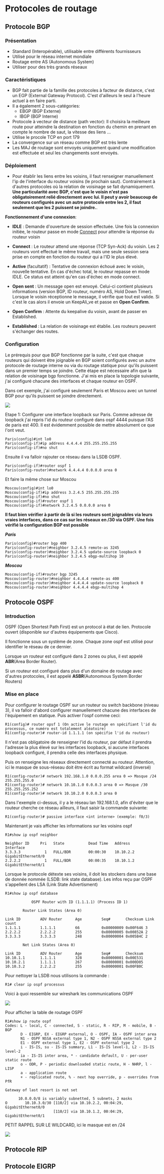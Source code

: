 # Protocoles de routage



## Protocole BGP



### Présentation

- Standard (Interopérable), utilisable entre différents fournisseurs
- Utilisé pour le réseau internet mondiale
- Routage entre AS (Autonomous System)
- Utiliser pour des très grands réseaux



### Caractéristiques

- BGP fait partie de la famille des protocoles à facteur de distance, c'est un EGP (External Gateway Protocol). C'est d'ailleurs le seul à l'heure actuel à en faire parti.
- Il a également 2 sous-catégories:
  - EBGP (BGP Externe)
  - IBGP (BGP Interne)
- Protocole à vecteur de  distance (path vector): Il choisira la meilleure route pour atteindre la destination en fonction du chemin en prenant en compte le nombre de saut, la vitesse des liens ...
- Utilise le procole TCP en port 179
- La convergence sur un réseau comme BGP est très lente
- Les MAJ de routage sont envoyés uniquement quand une modification est effectuée et seul les changements sont envoyés.



### Déploiement

- Pour établir les liens entre les voisins, il faut renseigner manuellement l'ip de l'interface du routeur voisins (le prochain saut). Contrairement à d'autres protocoles où la relation de voisinage se fait dynamiquement. **Une particularité avec BGP, c'est que le voisin n'est pas obligatoirement relié directement avec lui. Il  peut y avoir beaucoup de routeurs configurés avec un autre protocole entre les 2, il faut seulement que les 2 puissent se joindre.**.

**Fonctionnement d'une connexion**:

- **IDLE** : Demande d'ouverture de session effectuée. Une fois la connexion initiée, le routeur passe en mode <u>Connect</u> pour attendre la réponse du routeur voisin

- **Connect** : Le routeur attend une réponse (TCP Syn-Ack) du voisin. Les 2 routeurs vont effectué le même travail, mais une seule session sera prise en compte en fonction du routeur qui a l'ID le plus élevé. 
- **Active** (facultatif) : Tentative de connexion échoué avec le voisin, nouvelle tentative. En cas d'échec total, le routeur repasse en mode IDLE. Ce status est atteint qu'en cas d'échec en mode connect.
- **Open sent** : Un message open est envoyé. Celui-ci contient plusieurs informations (version BGP, ID routeur, numéro AS, Hold Down Timer). Lorsque le voisin réceptionne le message, il vérifie que tout est valide. Si c'est le cas alors il envoie un KeepAli_ve et passe en **Open Confirm**.
- **Open Confirm** : Attente du keepalive du voisin, avant de passer en Established.
- **Established** : La relation de voisinage est établie. Les routeurs peuvent s'échanger des routes.



### Configuration

Le prérequis pour que BGP fonctionne par la suite, c'est que chaque routeurs qui doivent être joignable en BGP soient configurés avec un autre protocole de routage interne ou via du routage statique pour qu'ils puissent dans un premier temps se joindre. Cette étape est nécessaire afin que la relation de voisinage bgp fonctionne. J'ai mis en place la topologie suivante, j'ai configuré chacune des interfaces et chaque routeur en OSPF.

Dans cet exemple, j'ai configuré seulement Paris et Moscou avec un tunnel BGP pour qu'ils puissent se joindre directement.

![](/home/loulax/Desktop/github/ccna/Routage/img/EBGP.png)

Etape 1: Configurer une interface loopback sur Paris. Comme adresse de loopback j'ai repris l'id du routeur configuré dans ospf 4444 puisque l'AS de paris est 400. Il est évidemment possible de mettre absolument ce que l'ont veut.

```
Paris(config)#int lo0
Paris(config-if)#ip address 4.4.4.4 255.255.255.255
Paris(config-if)#no shut
```

Ensuite il va falloir rajouter ce réseau dans la LSDB OSPF. 

```
Paris(config-if)#router ospf 1
Paris(config-router)#network 4.4.4.4 0.0.0.0 area 0
```

Et faire la même chose sur Moscou

```
Moscou(config)#int lo0
Moscou(config-if)#ip address 3.2.4.5 255.255.255.255
Moscou(config-if)#no shut
Moscou(config-if)#router ospf 1
Moscou(config-if)#network 3.2.4.5 0.0.0.0 area 0
```

**Il faut bien vérifier à partir de là si les routeurs sont joignables via leurs vraies interfaces, dans ce cas sur les réseaux en /30 via OSPF. Une fois vérifié la configuration BGP est possible**

***Paris***

```
Paris(config)#router bgp 400
Paris(config-router)#neighbor 3.2.4.5 remote-as 3245
Paris(config-router)#neighbor 3.2.4.5 update-source loopback 0
Paris(config-router)#neighbor 3.2.4.5 ebgp-multihop 10
```

***Moscou***

```
Moscou(config-if)#router bgp 3245
Moscou(config-router)#neighbor 4.4.4.4 remote-as 400
Moscou(config-router)#neighbor 4.4.4.4 update-source loopback 0
Moscou(config-router)#neighbor 4.4.4.4 ebgp-multihop 4
```





## Protocole OSPF



### Introduction

OSPF (Open Shortest Path First) est un protocol à état de lien. Protocole ouvert (disponible sur d'autres équipements que Cisco).

Il fonctionne sous un système de zone. Chaque zone ospf est utilisé pour identifier le réseau de ce dernier.

Lorsque un routeur est configuré dans 2 zones ou plus, il est appelé **ABR**(Area Border Router).

Si un routeur est configuré dans plus d'un domaine de routage avec d'autres protocoles, il est appelé **ASBR**(Autonomous System Border Routers)



### Mise en place

Pour configurer le routage OSPF sur un routeur ou switch backbone (niveau 3), il va falloir d'abord configurer manuellement chacune des interfaces de l'équipement en statique. Puis activer l'ospf comme ceci:

```
R1(config)# router opsf 1 (On active le routage en spécifiant l'id du processus, ce numéro est totalement aléatoire)
R1(config-router)# router-id 1.1.1.1 (on spécifie l'id du routeur)
```

Il n'est pas obligatoire de renseigner l'id du routeur, par défaut il prendra l'adresse la plus élevé sur les interfaces loopback, si aucune interfaces loopback configuré, il prendra celle des interfaces physique.

 Puis on renseigne les réseaux directement connecté au routeur. Attention, ici le masque de sous-réseau doit être écrit au format wildcard (inversé)

```
R1(config-router)# network 192.168.1.0 0.0.0.255 area 0 => Masque /24 255.255.255.0
R1(config-router)# network 10.10.1.0 0.0.0.3 area 0 => Masque /30 255.255.255.252
R1(config-router)# network 10.10.2.0 0.0.0.3 area 0
```

Dans l'exemple ci-dessus, il y a le réseau lan 192.168.1.0, afin d'éviter que le routeur cherche ce réseau ailleurs, il faut saisir la commande suivante:

```
R1(config-router)# passive interface <int interne> (exemple: f0/3)
```

Maintenant je vais afficher les informations sur les voisins ospf

```
R1#show ip ospf neighbor

Neighbor ID     Pri   State           Dead Time   Address         Interface
3.3.3.3           1   FULL/BDR        00:00:30    10.10.2.2       GigabitEthernet0/0
2.2.2.2           1   FULL/BDR        00:00:35    10.10.1.2       GigabitEthernet0/1
```

Lorsque le protocole détexte ses voisins, il doit les stockers dans une base de donnée nommée (LSDB: link state database). Les infos reçu par OSPF s'appellent des LSA (Link State Advertisment)

```
R1#show ip ospf database

            OSPF Router with ID (1.1.1.1) (Process ID 1)

		Router Link States (Area 0)

Link ID         ADV Router      Age         Seq#       Checksum Link count
1.1.1.1         1.1.1.1         66          0x80000009 0x00F646 3
2.2.2.2         2.2.2.2         255         0x80000005 0x00852A 2
3.3.3.3         3.3.3.3         248         0x80000004 0x005B4C 2

		Net Link States (Area 0)

Link ID         ADV Router      Age         Seq#       Checksum
10.10.1.1       1.1.1.1         328         0x80000001 0x00E531
10.10.2.1       1.1.1.1         267         0x80000001 0x000D05
10.10.3.2       2.2.2.2         255         0x80000001 0x00FB0C
```

Pour nettoyer la LSDB nous utilisons la commande :

```
R1# clear ip ospf processus
```

Voici à quoi ressemble sur wireshark les communications OSPF

![](../img\ws-ospf-discover.png)

Pour afficher la table de routage OSPF

```
R1#show ip route ospf
Codes: L - local, C - connected, S - static, R - RIP, M - mobile, B - BGP
       D - EIGRP, EX - EIGRP external, O - OSPF, IA - OSPF inter area 
       N1 - OSPF NSSA external type 1, N2 - OSPF NSSA external type 2
       E1 - OSPF external type 1, E2 - OSPF external type 2
       i - IS-IS, su - IS-IS summary, L1 - IS-IS level-1, L2 - IS-IS level-2
       ia - IS-IS inter area, * - candidate default, U - per-user static route
       o - ODR, P - periodic downloaded static route, H - NHRP, l - LISP
       a - application route
       + - replicated route, % - next hop override, p - overrides from PfR

Gateway of last resort is not set

      10.0.0.0/8 is variably subnetted, 5 subnets, 2 masks
O        10.10.3.0/30 [110/2] via 10.10.2.2, 00:04:29, GigabitEthernet0/0
                      [110/2] via 10.10.1.2, 00:04:29, GigabitEthernet0/1
```

PETIT RAPPEL SUR LE WILDCARD, ici le masque est en /24

![](img\wildcard.png)



## Protocole RIP

## Protocole EIGRP